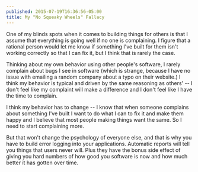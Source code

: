 ```yaml
---
published: 2015-07-19T16:36:56-05:00
title: My "No Squeaky Wheels" Fallacy
---
```

One of my blinds spots when it comes to building things for others is that I assume that everything is going well if no one is complaining. I figure that a rational person would let me know if something I've built for them isn't working correctly so that I can fix it, but I think that is rarely the case.

Thinking about my own behavior using other people's software, I rarely complain about bugs I see in software (which is strange, because I have no issue with emailing a random company about a typo on their website.) I think my behavior is typical and driven by the same reasoning as others' -- I don't feel like my complaint will make a difference and I don't feel like I have the time to complain.

I think my behavior has to change -- I know that when someone complains about something I've built I want to do what I can to fix it and make them happy and I believe that most people making things want the same. So I need to start complaining more.

But that won't change the psychology of everyone else, and that is why you have to build error logging into your applications. Automatic reports will tell you things that users never will. Plus they have the bonus side effect of giving you hard numbers of how good you software is now and how much better it has gotten over time.